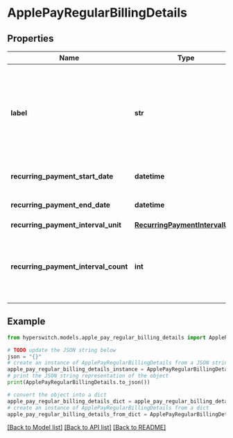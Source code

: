# ApplePayRegularBillingDetails


## Properties

Name | Type | Description | Notes
------------ | ------------- | ------------- | -------------
**label** | **str** | The label that Apple Pay displays to the user in the payment sheet with the recurring details | 
**recurring_payment_start_date** | **datetime** | The date of the first payment | [optional] 
**recurring_payment_end_date** | **datetime** | The date of the final payment | [optional] 
**recurring_payment_interval_unit** | [**RecurringPaymentIntervalUnit**](RecurringPaymentIntervalUnit.md) |  | [optional] 
**recurring_payment_interval_count** | **int** | The number of interval units that make up the total payment interval | [optional] 

## Example

```python
from hyperswitch.models.apple_pay_regular_billing_details import ApplePayRegularBillingDetails

# TODO update the JSON string below
json = "{}"
# create an instance of ApplePayRegularBillingDetails from a JSON string
apple_pay_regular_billing_details_instance = ApplePayRegularBillingDetails.from_json(json)
# print the JSON string representation of the object
print(ApplePayRegularBillingDetails.to_json())

# convert the object into a dict
apple_pay_regular_billing_details_dict = apple_pay_regular_billing_details_instance.to_dict()
# create an instance of ApplePayRegularBillingDetails from a dict
apple_pay_regular_billing_details_from_dict = ApplePayRegularBillingDetails.from_dict(apple_pay_regular_billing_details_dict)
```
[[Back to Model list]](../README.md#documentation-for-models) [[Back to API list]](../README.md#documentation-for-api-endpoints) [[Back to README]](../README.md)


